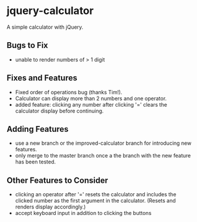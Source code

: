 # jquery-calculator
A simple calculator with jQuery.

## Bugs to Fix
* unable to render numbers of > 1 digit

## Fixes and Features
* Fixed order of operations bug (thanks Tim!).
* Calculator can display more than 2 numbers and one operator.
* added feature: clicking any number after clicking '=' clears the calculator display before continuing.

## Adding Features
* use a new branch or the improved-calculator branch for introducing new features.
* only merge to the master branch once a the branch with the new feature has been tested.

## Other Features to Consider
* clicking an operator after '=' resets the calculator and includes the clicked number as the first argument in the calculator. (Resets and renders display accordingly.)
* accept keyboard input in addition to clicking the buttons

